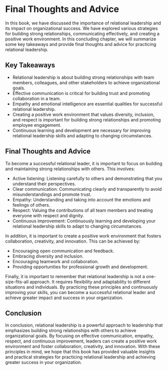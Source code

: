 # Final Thoughts and Advice

In this book, we have discussed the importance of relational leadership and its impact on organizational success. We have explored various strategies for building strong relationships, communicating effectively, and creating a positive work environment. In this concluding chapter, we will summarize some key takeaways and provide final thoughts and advice for practicing relational leadership.

Key Takeaways
-------------

* Relational leadership is about building strong relationships with team members, colleagues, and other stakeholders to achieve organizational goals.
* Effective communication is critical for building trust and promoting collaboration in a team.
* Empathy and emotional intelligence are essential qualities for successful relational leadership.
* Creating a positive work environment that values diversity, inclusion, and respect is important for building strong relationships and promoting employee engagement.
* Continuous learning and development are necessary for improving relational leadership skills and adapting to changing circumstances.

Final Thoughts and Advice
-------------------------

To become a successful relational leader, it is important to focus on building and maintaining strong relationships with others. This involves:

* Active listening: Listening carefully to others and demonstrating that you understand their perspectives.
* Clear communication: Communicating clearly and transparently to avoid misunderstandings and promote trust.
* Empathy: Understanding and taking into account the emotions and feelings of others.
* Respect: Valuing the contributions of all team members and treating everyone with respect and dignity.
* Continuous improvement: Continuously learning and developing your relational leadership skills to adapt to changing circumstances.

In addition, it is important to create a positive work environment that fosters collaboration, creativity, and innovation. This can be achieved by:

* Encouraging open communication and feedback.
* Embracing diversity and inclusion.
* Encouraging teamwork and collaboration.
* Providing opportunities for professional growth and development.

Finally, it is important to remember that relational leadership is not a one-size-fits-all approach. It requires flexibility and adaptability to different situations and individuals. By practicing these principles and continuously improving your skills, you can become a successful relational leader and achieve greater impact and success in your organization.

Conclusion
----------

In conclusion, relational leadership is a powerful approach to leadership that emphasizes building strong relationships with others to achieve organizational goals. By focusing on effective communication, empathy, respect, and continuous improvement, leaders can create a positive work environment and foster collaboration, creativity, and innovation. With these principles in mind, we hope that this book has provided valuable insights and practical strategies for practicing relational leadership and achieving greater success in your organization.
